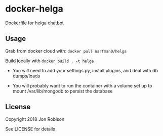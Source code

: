 # docker-helga

Dockerfile for helga chatbot

## Usage

Grab from docker cloud with: `docker pull narfman0/helga`

Build locally with `docker build . -t helga`

* You will need to add your settings.py, install plugins, and deal with db dumps/loads

* You will probably want to run the container with a volume set up to mount /var/lib/mongodb
  to persist the database

## License

Copyright 2018 Jon Robison

See LICENSE for details
